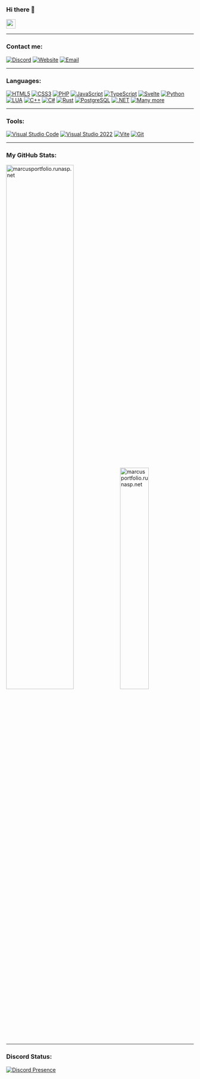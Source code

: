 <span>
  <h3>Hi there 👋</h3>
  <img height="25" src="https://komarev.com/ghpvc/?username=tsgsOFFICIAL&label=Profile%20views&color=0e75b6&style=for-the-badge&base=0"/>
</span>

---
### Contact me:
[<img alt="Discord" src="https://img.shields.io/static/v1?label=&message=DISCORD&color=191919&style=for-the-badge&logo=discord&logoColor=5865F2" />][discordprofile]
[<img alt="Website" src="https://img.shields.io/static/v1?label=&message=Portfolio&color=191919&style=for-the-badge&logo=Acclaim" />][portfolio]
[<img alt="Email" src="https://img.shields.io/static/v1?label=&message=Email&color=191919&style=for-the-badge&logo=Acclaim" />][emailaddress]

---
### Languages:
[<img alt="HTML5" src="https://img.shields.io/static/v1?label=&message=HTML5&color=191919&style=for-the-badge&logo=Html5" />][portfolio]
[<img alt="CSS3" src="https://img.shields.io/static/v1?label=&message=CSS3&color=191919&style=for-the-badge&logo=Css3" />][portfolio]
[<img alt="PHP" src="https://img.shields.io/static/v1?label=&message=PHP&color=191919&style=for-the-badge&logo=Php" />][portfolio]
[<img alt="JavaScript" src="https://img.shields.io/static/v1?label=&message=JavaScript&color=191919&style=for-the-badge&logo=Javascript" />][portfolio]
[<img alt="TypeScript" src="https://img.shields.io/static/v1?label=&message=TypeScript&color=191919&style=for-the-badge&logo=Typescript" />][portfolio]
[<img alt="Svelte" src="https://img.shields.io/static/v1?label=&message=Svelte&color=191919&style=for-the-badge&logo=svelte" />][portfolio]
[<img alt="Python" src="https://img.shields.io/static/v1?label=&message=Python&color=191919&style=for-the-badge&logo=Python" />][portfolio]
[<img alt="LUA" src="https://img.shields.io/static/v1?label=&message=Lua&color=191919&style=for-the-badge&logo=Lua" />][portfolio]
[<img alt="C++" src="https://img.shields.io/static/v1?label=&message=C%2B%2B&color=191919&style=for-the-badge&logo=Cplusplus" />][portfolio]
[<img alt="C#" src="https://img.shields.io/static/v1?label=&message=C%23&color=191919&style=for-the-badge&logo=Sharp" />][portfolio]
[<img alt="Rust" src="https://img.shields.io/static/v1?label=&message=Rust&color=191919&style=for-the-badge&logo=Rust" />][portfolio]
[<img alt="PostgreSQL" src="https://img.shields.io/static/v1?label=&message=PostgreSQL&color=191919&style=for-the-badge&logo=PostgreSQL" />][portfolio]
[<img alt=".NET" src="https://img.shields.io/static/v1?label=&message=.NET&color=191919&style=for-the-badge&logo=dotnet" />][portfolio]
[<img alt="Many more" src="https://img.shields.io/static/v1?label=&message=And%20many%20more&color=191919&style=for-the-badge" />][portfolio]

---
### Tools:
[<img alt="Visual Studio Code" src="https://img.shields.io/static/v1?label=&message=VISUAL%20STUDIO%20CODE&color=191919&style=for-the-badge&logo=Visual%20Studio%20Code&logoColor=007ACC" />][portfolio]
[<img alt="Visual Studio 2022" src="https://img.shields.io/static/v1?label=&message=VISUAL%20STUDIO%202022&color=191919&style=for-the-badge&logo=Visual%20Studio&logoColor=5C2D91" />][portfolio]
[<img alt="Vite" src="https://img.shields.io/static/v1?label=&message=Vite&color=191919&style=for-the-badge&logo=vite" />][portfolio]
[<img alt="Git" src="https://img.shields.io/static/v1?label=&message=Git&color=191919&style=for-the-badge&logo=git" />][portfolio]

---
### My GitHub Stats:
[<img width="60%" alt="marcusportfolio.runasp.net" src="https://github-readme-stats.vercel.app/api?username=tsgsOFFICIAL&show_icons=true&theme=transparent&hide_border=true&include_all_commits=true&hide_title=true&rank_icon=github&text_color=ADBAC7" />][github]
[<img width="39%" alt="marcusportfolio.runasp.net" src="https://github-readme-stats.vercel.app/api/top-langs/?username=tsgsOFFICIAL&theme=transparent&hide_border=true&layout=compact&title_color=ADBAC7" />][github]

---
### Discord Status:
[![Discord Presence](https://lanyard.cnrad.dev/api/227048094770921472?borderRadius=35px)](https://discord.com/users/227048094770921472)

<!-- Markdown Variable Declarations -->
[portfolio]: https://marcusportfolio.runasp.net
[github]: https://github.com/tsgsOFFICIAL
[discordserver]: https://discord.gg/Cddu5aJ
[discordprofile]: https://discord.com/users/227048094770921472
[emailaddress]: mailto:marcusproman0507@gmail.com
